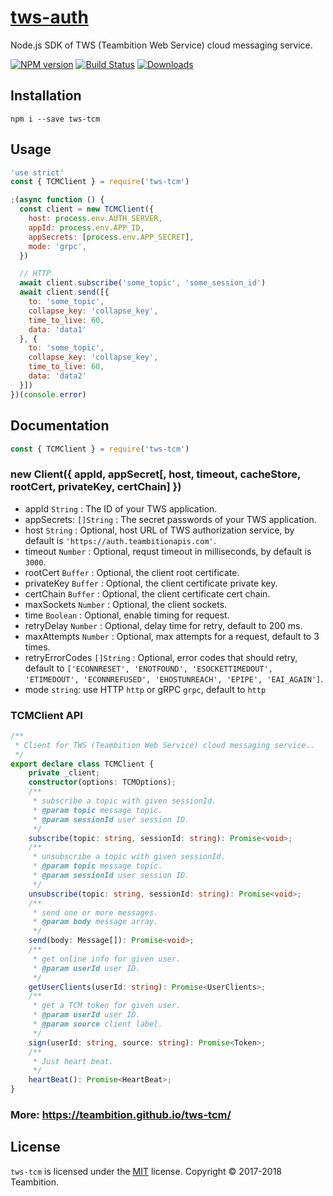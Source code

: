 # [tws-auth](https://github.com/teambition/tws-tcm)
Node.js SDK of TWS (Teambition Web Service) cloud messaging service.

[![NPM version][npm-image]][npm-url]
[![Build Status][travis-image]][travis-url]
[![Downloads][downloads-image]][downloads-url]

## Installation

```
npm i --save tws-tcm
```

## Usage

```js
'use strict'
const { TCMClient } = require('tws-tcm')

;(async function () {
  const client = new TCMClient({
    host: process.env.AUTH_SERVER,
    appId: process.env.APP_ID,
    appSecrets: [process.env.APP_SECRET],
    mode: 'grpc',
  })

  // HTTP
  await client.subscribe('some_topic', 'some_session_id')
  await client.send([{
    to: 'some_topic',
    collapse_key: 'collapse_key',
    time_to_live: 60,
    data: 'data1'
  }, {
    to: 'some_topic',
    collapse_key: 'collapse_key',
    time_to_live: 60,
    data: 'data2'
  }])
})(console.error)
```

## Documentation

```js
const { TCMClient } = require('tws-tcm')
```

### new Client({ appId, appSecret[, host, timeout, cacheStore, rootCert, privateKey, certChain] })

- appId `String` : The ID of your TWS application.
- appSecrets: `[]String` : The secret passwords of your TWS application.
- host `String` : Optional, host URL of TWS authorization service, by default is `'https://auth.teambitionapis.com'`.
- timeout `Number` : Optional, requst timeout in milliseconds, by default is `3000`.
- rootCert `Buffer` : Optional, the client root certificate.
- privateKey `Buffer` : Optional, the client certificate private key.
- certChain `Buffer` : Optional, the client certificate cert chain.
- maxSockets `Number` : Optional, the client sockets.
- time `Boolean` : Optional, enable timing for request.
- retryDelay `Number` : Optional, delay time for retry, default to 200 ms.
- maxAttempts `Number` : Optional, max attempts for a request, default to 3 times.
- retryErrorCodes `[]String` : Optional, error codes that should retry, default to `['ECONNRESET', 'ENOTFOUND', 'ESOCKETTIMEDOUT', 'ETIMEDOUT', 'ECONNREFUSED', 'EHOSTUNREACH', 'EPIPE', 'EAI_AGAIN']`.
- mode `string`: use HTTP `http` or gRPC `grpc`, default to `http`

### TCMClient API
```ts
/**
 * Client for TWS (Teambition Web Service) cloud messaging service..
 */
export declare class TCMClient {
    private _client;
    constructor(options: TCMOptions);
    /**
     * subscribe a topic with given sessionId.
     * @param topic message topic.
     * @param sessionId user session ID.
     */
    subscribe(topic: string, sessionId: string): Promise<void>;
    /**
     * unsubscribe a topic with given sessionId.
     * @param topic message topic.
     * @param sessionId user session ID.
     */
    unsubscribe(topic: string, sessionId: string): Promise<void>;
    /**
     * send one or more messages.
     * @param body message array.
     */
    send(body: Message[]): Promise<void>;
    /**
     * get online info for given user.
     * @param userId user ID.
     */
    getUserClients(userId: string): Promise<UserClients>;
    /**
     * get a TCM token for given user.
     * @param userId user ID.
     * @param source client label.
     */
    sign(userId: string, source: string): Promise<Token>;
    /**
     * Just heart beat.
     */
    heartBeat(): Promise<HeartBeat>;
}
```

### More: https://teambition.github.io/tws-tcm/

## License
`tws-tcm` is licensed under the [MIT](https://github.com/teambition/tws-tcm/blob/master/LICENSE) license.
Copyright &copy; 2017-2018 Teambition.

[npm-url]: https://www.npmjs.com/package/tws-tcm
[npm-image]: https://img.shields.io/npm/v/tws-tcm.svg

[travis-url]: https://travis-ci.org/teambition/tws-tcm
[travis-image]: http://img.shields.io/travis/teambition/tws-tcm.svg

[downloads-url]: https://npmjs.org/package/tws-tcm
[downloads-image]: https://img.shields.io/npm/dm/tws-tcm.svg?style=flat-square
